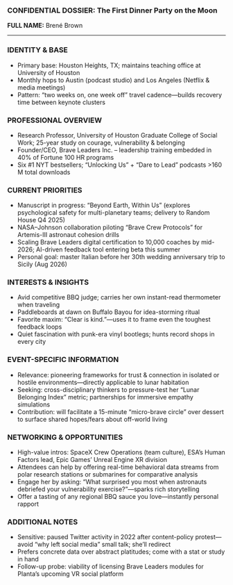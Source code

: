 ### CONFIDENTIAL DOSSIER: The First Dinner Party on the Moon

**FULL NAME:** Brené Brown

---
### IDENTITY & BASE
- Primary base: Houston Heights, TX; maintains teaching office at University of Houston
- Monthly hops to Austin (podcast studio) and Los Angeles (Netflix & media meetings)
- Pattern: “two weeks on, one week off” travel cadence—builds recovery time between keynote clusters

### PROFESSIONAL OVERVIEW
- Research Professor, University of Houston Graduate College of Social Work; 25-year study on courage, vulnerability & belonging
- Founder/CEO, Brave Leaders Inc. – leadership training embedded in 40% of Fortune 100 HR programs
- Six #1 NYT bestsellers; “Unlocking Us” + “Dare to Lead” podcasts >160 M total downloads

### CURRENT PRIORITIES
- Manuscript in progress: “Beyond Earth, Within Us” (explores psychological safety for multi-planetary teams; delivery to Random House Q4 2025)
- NASA–Johnson collaboration piloting “Brave Crew Protocols” for Artemis-III astronaut cohesion drills
- Scaling Brave Leaders digital certification to 10,000 coaches by mid-2026; AI-driven feedback tool entering beta this summer
- Personal goal: master Italian before her 30th wedding anniversary trip to Sicily (Aug 2026)

### INTERESTS & INSIGHTS
- Avid competitive BBQ judge; carries her own instant-read thermometer when traveling
- Paddleboards at dawn on Buffalo Bayou for idea-storming ritual
- Favorite maxim: “Clear is kind.”—uses it to frame even the toughest feedback loops
- Quiet fascination with punk-era vinyl bootlegs; hunts record shops in every city

### EVENT-SPECIFIC INFORMATION
- Relevance: pioneering frameworks for trust & connection in isolated or hostile environments—directly applicable to lunar habitation
- Seeking: cross-disciplinary thinkers to pressure-test her “Lunar Belonging Index” metric; partnerships for immersive empathy simulations
- Contribution: will facilitate a 15-minute “micro-brave circle” over dessert to surface shared hopes/fears about off-world living

### NETWORKING & OPPORTUNITIES
- High-value intros: SpaceX Crew Operations (team culture), ESA’s Human Factors lead, Epic Games’ Unreal Engine XR division
- Attendees can help by offering real-time behavioral data streams from polar research stations or submarines for comparative analysis
- Engage her by asking: “What surprised you most when astronauts debriefed your vulnerability exercise?”—sparks rich storytelling
- Offer a tasting of any regional BBQ sauce you love—instantly personal rapport

### ADDITIONAL NOTES
- Sensitive: paused Twitter activity in 2022 after content-policy protest—avoid “why left social media” small talk; she’ll redirect
- Prefers concrete data over abstract platitudes; come with a stat or study in hand
- Follow-up probe: viability of licensing Brave Leaders modules for Planta’s upcoming VR social platform
